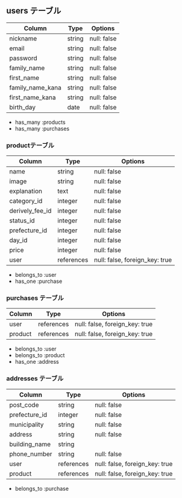 ## users テーブル

| Column             |Type     | Options     |
|--------------------|---------|-------------|
| nickname           | string  | null: false |
| email              | string  | null: false |
| password           | string  | null: false |
| family_name        | string  | null: false |
| first_name	        | string	 | null: false |
| family_name_kana	  | string	 | null: false |
| first_name_kana	   | string	 | null: false |
| birth_day	         | date	   | null: false | 

- has_many :products
- has_many :purchases

### productテーブル

| Column             |Type       | Options                        |
|--------------------|-----------|--------------------------------|
| name	              |string	    |null: false                     |
| image	             |string	    |null: false                     |
| explanation	       |text	      |null: false                     |
|category_id	        |integer	   |null: false                     |
|derively_fee_id	    |integer	   |null: false                     |
|status_id	          |integer	   |null: false                     |
|prefecture_id	      |integer	   |null: false                     |
|day_id              |integer    |null: false                     |
|price               |integer	   |null: false                     |
|user	               |references |null: false, foreign_key: true  |

- belongs_to :user
- has_one :purchase

### purchases テーブル

|Column	   |Type	      | Options                        |
|----------|-----------|--------------------------------|
|user	     |references	| null: false, foreign_key: true |
|product	  |references | null: false, foreign_key: true |

- belongs_to :user
- belongs_to :product
- has_one :address

### addresses テーブル 

|Column	       | Type	       |  Options                        |
|--------------|-------------|---------------------------------|
|post_code	    | string	     | null: false                     |
|prefecture_id |	integer	    | null: false                     |
|municipality	 | string	     | null: false                     |
|address	      | string	     | null: false                     |
|building_name |	string      |                                 |	
|phone_number  |	string	     | null: false                     |
|user	         | references	 | null: false, foreign_key: true  |
|product       |	references	 | null: false, foreign_key: true  |

- belongs_to :purchase

